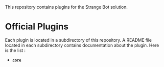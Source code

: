 This repository contains plugins for the Strange Bot solution.

# Official Plugins

Each plugin is located in a subdirectory of this repository. A README file located in each subdirectory contains documentation about the plugin. Here is the list :

- [**`core`**](core/README.md)
